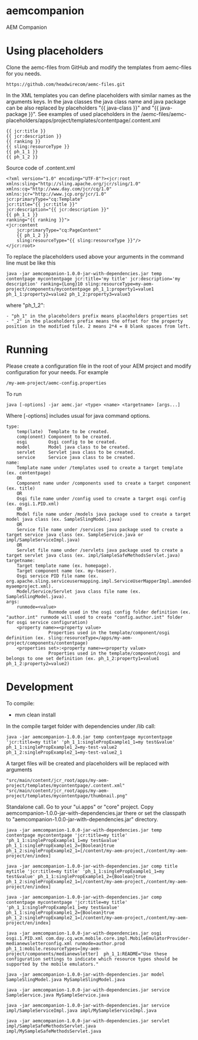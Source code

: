 # aemcompanion
AEM Companion

# Using placeholders
Clone the aemc-files from GitHub and modify the templates from aemc-files for you needs. 
	
	https://github.com/headwirecom/aemc-files.git

In the XML templates you can define placeholders with similar names as the arguments keys. In the java classes the java class name and java package can be also replaced by placeholders "{{ java-class }}" and "{{ java-package }}". See examples of used placeholders in the /aemc-files/aemc-placeholders/apps/project/templates/contentpage/.content.xml

	{{ jcr:title }}
	{{ jcr:description }}
	{{ ranking }}
	{{ sling:resourceType }}
	{{ ph_1_1 }}
	{{ ph_1_2 }}

Source code of  .content.xml 

	<?xml version="1.0" encoding="UTF-8"?><jcr:root xmlns:sling="http://sling.apache.org/jcr/sling/1.0" xmlns:cq="http://www.day.com/jcr/cq/1.0" xmlns:jcr="http://www.jcp.org/jcr/1.0"
    jcr:primaryType="cq:Template"
    jcr:title="{{ jcr:title }}"
    jcr:description="{{ jcr:description }}"
    {{ ph_1_1 }}
    ranking="{{ ranking }}">
    <jcr:content
        jcr:primaryType="cq:PageContent"
        {{ ph_1_2 }}
        sling:resourceType="{{ sling:resourceType }}"/>
    </jcr:root>

To replace the placeholders used above your arguments in the command line must be like this
	
	java -jar aemcompanion-1.0.0-jar-with-dependencies.jar temp contentpage mycontentpage jcr:title='my title' jcr:description='my description' ranking={Long}10 sling:resourceType=my-aem-project/components/mycontentpage ph_1_1:property1=value1 ph_1_1:property2=value2 ph_1_2:property3=value3

where "ph\_1\_2":

	- "ph_1" in the placeholders prefix means placeholders properties set
	- "_2" in the placeholders prefix means the offset for the property position in the modified file. 2 means 2*4 = 8 blank spaces from left.

# Running

Please create a configuration file in the root of your AEM project and modify configuration for your needs. For example
 
	/my-aem-project/aemc-config.properties

To run

	java [-options] -jar aemc.jar <type> <name> <targetname> [args...]

Where [-options] includes usual for java command options.

	type:
	    temp(late)  Template to be created.
	    comp(onent) Component to be created.
	    osgi        Osgi config to be created.
	    model       Model java class to be created.
	    servlet     Servlet java class to be created.
	    service     Service java class to be created.
	name:
	    Template name under /templates used to create a target template (ex. contentpage)
	    OR
	    Component name under /components used to create a target conponent (ex. title)
	    OR
	    Osgi file name under /config used to create a target osgi config (ex. osgi.1.PID.xml)
	    OR
	    Model file name under /models java package used to create a target model java class (ex. SampleSlingModel.java)
	    OR
	    Service file name under /services java package used to create a target service java class (ex. SampleService.java or impl/SampleServiceImpl.java)
	    OR
	    Servlet file name under /servlets java package used to create a target servlet java class (ex. impl/SampleSafeMethodsServlet.java)
	targetname:
	    Target template name (ex. homepage).
	    Target component name (ex. my-teaser).
	    Osgi service PID file name (ex. org.apache.sling.serviceusermapping.impl.ServiceUserMapperImpl.amended-myaemproject.xml).
	    Model/Service/Servlet java class file name (ex. SampleSlingModel.java).
	args:
	    runmode=<value>
	                Runmode used in the osgi config folder definition (ex. "author.int" runmode will used to create "config.author.int" folder for osgi service configuration)    
	    <property name>=<property value>
	                Properties used in the template/component/osgi definition (ex. sling:resourceType=/apps/my-aem-project/components/contentpage)    
	    <properties set>:<property name>=<property value>
	                Properties used in the template/component/osgi and belongs to one set definition (ex. ph_1_2:property1=value1 ph_1_2:property2=value2)



# Development

To compile:

- mvn clean install

In the compile target folder with dependencies under /lib call:

	java -jar aemcompanion-1.0.0.jar temp contentpage mycontentpage 'jcr:title=my title' 'ph_1_1:singlePropExample1_1=my test&value' ph_1_1:singlePropExample1_2=my-test-value2  ph_1_2:singlePropExample2_1=my-test-value2_1

A target files will be created and placeholders will be replaced with arguments 

	"src/main/content/jcr_root/apps/my-aem-project/templates/mycontentpage/.content.xml"
	"src/main/content/jcr_root/apps/my-aem-project/templates/mycontentpage/thumbnail.png"

Standalone call.
Go to your "ui.apps" or "core" project. Copy aemcompanion-1.0.0-jar-with-dependencies.jar there or set the classpath to "aemcompanion-1.0.0-jar-with-dependencies.jar" directory. 

	java -jar aemcompanion-1.0.0-jar-with-dependencies.jar temp contentpage mycontentpage 'jcr:title=my title' 'ph_1_1:singlePropExample1_1=my test&value' ph_1_1:singlePropExample1_2={Boolean}true  ph_1_2:singlePropExample2_1=[/content/my-aem-project,/content/my-aem-project/en/index]
	
	java -jar aemcompanion-1.0.0-jar-with-dependencies.jar comp title mytitle 'jcr:title=my title' 'ph_1_1:singlePropExample1_1=my test&value' ph_1_1:singlePropExample1_2={Boolean}true  ph_1_2:singlePropExample2_1=[/content/my-aem-project,/content/my-aem-project/en/index]
	
	java -jar aemcompanion-1.0.0-jar-with-dependencies.jar comp contentpage mycontentpage 'jcr:title=my title' 'ph_1_1:singlePropExample1_1=my test&value' ph_1_1:singlePropExample1_2={Boolean}true  ph_1_2:singlePropExample2_1=[/content/my-aem-project,/content/my-aem-project/en/index]
	
	java -jar aemcompanion-1.0.0-jar-with-dependencies.jar osgi osgi.1.PID.xml com.day.cq.wcm.mobile.core.impl.MobileEmulatorProvider-medianewsletterconfig.xml runmode=author.prod ph_1_1:mobile.resourceTypes=[my-aem-project/components/medianewsletter]  ph_1_1:README="Use these configuration settings to indicate which resource types should be supported by the mobile emulators."

	java -jar aemcompanion-1.0.0-jar-with-dependencies.jar model SampleSlingModel.java MySampleSlingModel.java
	
	java -jar aemcompanion-1.0.0-jar-with-dependencies.jar service SampleService.java MySampleService.java
	
	java -jar aemcompanion-1.0.0-jar-with-dependencies.jar service impl/SampleServiceImpl.java impl/MySampleServiceImpl.java
	
	java -jar aemcompanion-1.0.0-jar-with-dependencies.jar servlet impl/SampleSafeMethodsServlet.java impl/MySampleSafeMethodsServlet.java
	